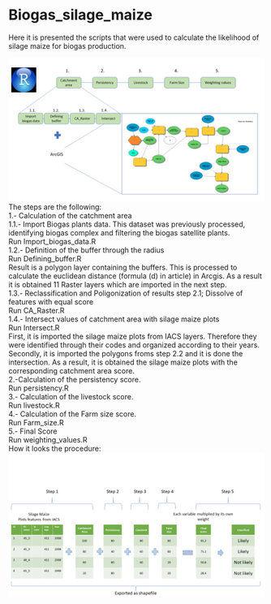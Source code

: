 # Biogas_silage_maize

Here it is presented the scripts that were used to calculate the likelihood of silage maize for biogas production.

![Screenshot](R_steps.png)
The steps are the following: <br />
1.- Calculation of the catchment area <br />
1.1.- Import Biogas plants data. This dataset was previously processed, identifying biogas complex and filtering the biogas satellite plants. <br />
Run Import_biogas_data.R <br />
1.2.- Definition of the buffer through the radius <br />
Run Defining_buffer.R <br />
Result is a polygon layer containing the buffers. This is processed to calculate the euclidean distance (formula (d) in article) in Arcgis. As a result
it is obtained 11 Raster layers which are imported in the next step. <br />
1.3.- Reclassification and Poligonization of results step 2.1; Dissolve of features with equal score <br />
Run CA_Raster.R <br />
1.4.- Intersect values of catchment area with silage maize plots <br />
Run Intersect.R <br />
First, it is imported the silage maize plots from IACS layers. Therefore they were identified through their codes and organized according to their years.
Secondly, it is imported the polygons froms step 2.2 and it is done the intersection. 
As a result, it is obtained the silage maize plots with the corresponding catchment area score. <br />
2.-Calculation of the persistency score. <br />
Run persistency.R <br />
3.- Calculation of the livestock score. <br />
Run livestock.R <br />
4.- Calculation of the Farm size score. <br />
Run Farm_size.R <br />
5.- Final Score  <br />
Run weighting_values.R <br />
How it looks the procedure: <br />
![Screenshot](Intern_Steps.png)
